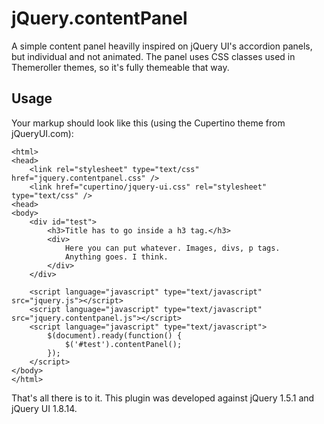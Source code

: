 jQuery.contentPanel
========

A simple content panel heavilly inspired on
jQuery UI's accordion panels, but individual
and not animated. The panel uses CSS classes
used in Themeroller themes, so it's fully
themeable that way. 


Usage
-----
Your markup should look like this (using the Cupertino theme from jQueryUI.com):

    <html>
    <head>
        <link rel="stylesheet" type="text/css" href="jquery.contentpanel.css" />
        <link href="cupertino/jquery-ui.css" rel="stylesheet" type="text/css" />
    <head>
    <body>
        <div id="test">
            <h3>Title has to go inside a h3 tag.</h3>
            <div>
                Here you can put whatever. Images, divs, p tags.
                Anything goes. I think.
            </div>
        </div>

        <script language="javascript" type="text/javascript" src="jquery.js"></script>
        <script language="javascript" type="text/javascript" src="jquery.contentpanel.js"></script>    
        <script language="javascript" type="text/javascript"> 
            $(document).ready(function() {
                $('#test').contentPanel();
            });
        </script>
    </body>
    </html>

That's all there is to it. This plugin was developed 
against jQuery 1.5.1 and jQuery UI 1.8.14.